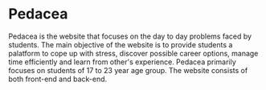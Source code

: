 # Pedacea

Pedacea is the website that focuses on the day to day problems faced by students. The main objective of the website is to provide students a palatform to cope up with stress, discover possible career options, manage time efficiently and learn from other's experience. Pedacea primarily focuses on students of 17 to 23 year age group. The website consists of both front-end and back-end.
